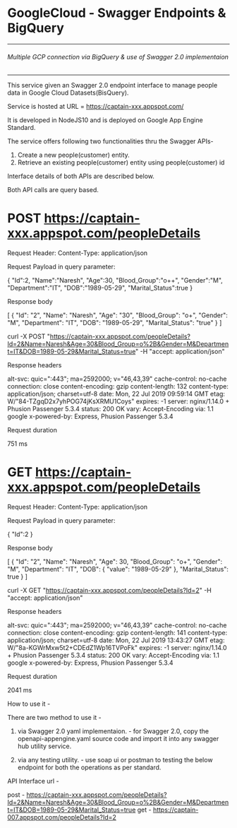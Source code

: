 # GoogleCloud - Swagger Endpoints & BigQuery

-----------------------------------------------------------------------------------------

###### Multiple GCP connection via BigQuery & use of Swagger 2.0 implementaion ########

-----------------------------------------------------------------------------------------


This service given an Swagger 2.0 endpoint interface to manage people data in Google Cloud Datasets(BisQuery).

Service is hosted at URL = https://captain-xxx.appspot.com/

It is developed in NodeJS10 and is deployed on Google App Engine Standard.

The service offers following two functionalities thru the Swagger APIs-

1. Create a new people(customer) entity.
2. Retrieve an existing people(customer) entity using people(customer) id



Interface details of both APIs are described below.

Both API calls are query based.


# POST https://captain-xxx.appspot.com/peopleDetails

Request Header: Content-Type: application/json

Request Payload in query parameter:

{
"Id":2,
"Name":"Naresh",
"Age":30,
"Blood_Group":"o++",
"Gender":"M",
"Department":"IT",
"DOB":"1989-05-29",
"Marital_Status":true
}

Response body

[
  {
    "Id": "2",
    "Name": "Naresh",
    "Age": "30",
    "Blood_Group": "o+",
    "Gender": "M",
    "Department": "IT",
    "DOB": "1989-05-29",
    "Marital_Status": "true"
  }
]


curl -X POST "https://captain-xxx.appspot.com/peopleDetails?Id=2&Name=Naresh&Age=30&Blood_Group=o%2B&Gender=M&Department=IT&DOB=1989-05-29&Marital_Status=true" -H  "accept: application/json"


Response headers

 alt-svc: quic=":443"; ma=2592000; v="46,43,39"  cache-control: no-cache  connection: close  content-encoding: gzip  content-length: 132  content-type: application/json; charset=utf-8  date: Mon, 22 Jul 2019 09:59:14 GMT  etag: W/"84-TZgqD2x7yhPOG74jKsXRMU1Coys"  expires: -1  server: nginx/1.14.0 + Phusion Passenger 5.3.4  status: 200 OK  vary: Accept-Encoding  via: 1.1 google  x-powered-by: Express, Phusion Passenger 5.3.4 

Request duration

751 ms




# GET https://captain-xxx.appspot.com/peopleDetails

Request Header: Content-Type: application/json

Request Payload in query parameter:

{
"Id":2
}

Response body


[
  {
    "Id": "2",
    "Name": "Naresh",
    "Age": 30,
    "Blood_Group": "o+",
    "Gender": "M",
    "Department": "IT",
    "DOB": {
      "value": "1989-05-29"
    },
    "Marital_Status": true
  }
]


curl -X GET "https://captain-xxx.appspot.com/peopleDetails?Id=2" -H  "accept: application/json"

Response headers

alt-svc: quic=":443"; ma=2592000; v="46,43,39"  cache-control: no-cache  connection: close  content-encoding: gzip  content-length: 141  content-type: application/json; charset=utf-8  date: Mon, 22 Jul 2019 13:43:27 GMT  etag: W/"8a-KGWrMxw5t2+CDEdZ1Wp16TVPoFk"  expires: -1  server: nginx/1.14.0 + Phusion Passenger 5.3.4  status: 200 OK  vary: Accept-Encoding  via: 1.1 google  x-powered-by: Express, Phusion Passenger 5.3.4 

Request duration

2041 ms


How to use it -

There are two method to use it -

1. via Swagger 2.0 yaml implementaion. - for Swagger 2.0, copy the openapi-appengine.yaml source code and import it into any swagger hub utility service.

2. via any testing utility. - use soap ui or postman to testing the below endpoint for both the operations as per standard.

API Interface url - 

post - https://captain-xxx.appspot.com/peopleDetails?Id=2&Name=Naresh&Age=30&Blood_Group=o%2B&Gender=M&Department=IT&DOB=1989-05-29&Marital_Status=true
get - https://captain-007.appspot.com/peopleDetails?Id=2

